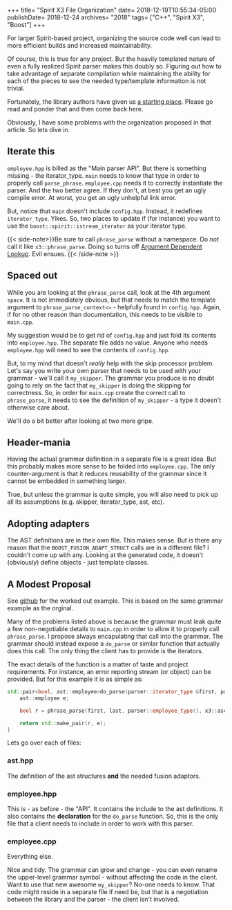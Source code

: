 +++
title= "Spirit X3 File Organization"
date= 2018-12-19T10:55:34-05:00
publishDate= 2018-12-24
archives= "2018"
tags= ["C++", "Spirit X3", "Boost"]
+++

For larger Spirit-based project, organizing the source code well can lead to
more efficient builds and increased maintainability.

Of course, this is true for any project. But the heavily templated nature of
even a fully realized Spirit parser makes this doubly so. Figuring out how to
take advantage of separate compilation while maintaining the ability for each
of the pieces to see the needed type/template information is not trivial.

<!--more-->

Fortunately, the library authors have given us [a starting
place](https://www.boost.org/doc/libs/1_69_0/libs/spirit/doc/x3/html/spirit_x3/tutorials/minimal.html).
Please go read and ponder that and then come back here.

Obviously, I have some problems with the organization proposed in that article.
So lets dive in.

## Iterate this

`employee.hpp` is billed as the "Main parser API". But there is something
missing - the iterator_type. `main` needs to know that type in order to
properly call `parse_phrase`. `employee.cpp` needs it to correctly instantiate
the parser. And the two better agree.  If they don't, at best you get an ugly
compile error. At worst, you get an ugly unhelpful link error.

But, notice that `main` doesn't include `config.hpp`. Instead, it redefines
`iterator_type`. Yikes. So, two places to update if (for instance) you want to
use the `boost::spirit::istream_iterator` as your iterator type.

{{< side-note>}}Be sure to call `phrase_parse` without a namespace. Do _not_
call it like `x3::phrase_parse`. Doing so turns off [Argument Dependent
Lookup](https://abseil.io/tips/49). Evil ensues.
{{< /side-note >}}

## Spaced out

While you are looking at the `phrase_parse` call, look at the 4th argument
`space`. It is not immediately obvious, but that needs to match the template
argument to `phrase_parse_context<>` - helpfully found in `config.hpp`. Again,
if for no other reason than documentation, this needs to be visible to
`main.cpp`.

My suggestion would be to get rid of `config.hpp` and just fold its contents
into `employee.hpp`. The separate file adds no value. Anyone who needs
`employee.hpp` will need to see the contents of `config.hpp`.

But, to my mind that doesn't _really_ help with the skip processor problem.
Let's say you write your own parser that needs to be used with your grammar -
we'll call it `my_skipper`. The grammar you produce is no doubt going to rely
on the fact that `my_skipper` is doing the skipping for correctness. So, in
order for `main.cpp` create the correct call to `phrase_parse`, it needs to see
the definition of `my_skipper` - a type it doesn't otherwise care about.

We'll do a bit better after looking at two more gripe.

## Header-mania

Having the actual grammar definition in a separate file is a great idea.  But
this probably makes more sense to be folded into `employee.cpp`. The only
counter-argument is that it reduces reusability of the grammar since it cannot
be embedded in something larger.

True, but unless the grammar is quite simple, you will also need to pick up all
its assumptions (e.g. skipper, iterator_type, ast, etc).

## Adopting adapters

The AST definitions are in their own file. This makes sense. But is there any
reason that the `BOOST_FUSION_ADAPT_STRUCT` calls are in a different file? I
couldn't come up with any. Looking at the generated code, it doesn't
(obviously) define objects - just template classes.

## A Modest Proposal

See [github](https://github.com/mhhollomon/blogcode/tree/master/file_org) for
the worked out example. This is based on the same grammar example as the
orginal.

Many of the problems listed above is because the grammar must leak quite a few
non-negotiable details to `main.cpp` in order to allow it to properly call
`phrase_parse`. I propose always encapulating that call into the grammar. The
grammar should instead expose a `do_parse` or similar function that actually
does this call. The only thing the client has to provide is the iterators.

The exact details of the function is a matter of taste and project
requirements. For instance, an error reporting stream (or object) can be
provided. But for this example it is as simple as:

~~~c++
std::pair<bool, ast::employee>do_parse(parser::iterator_type &first, parser::iterator_type const &last) {
    ast::employee e;

    bool r = phrase_parse(first, last, parser::employee_type(), x3::ascii::space, e);

    return std::make_pair(r, e);
}
~~~

Lets go over each of files:

### ast.hpp

The definition of the ast structures **and** the needed fusion adaptors.

### employee.hpp

This is - as before - the "API". It contains the include to the ast definitions.
It also contains the **declaration** for the `do_parse` function.  So, this is
the only file that a client needs to include in order to work with this parser.

### employee.cpp

Everything else.

Nice and tidy. The grammar can grow and change - you can even rename the
upper-level grammar symbol - without affecting the code in the client. Want to
use that new awesome `my_skipper`? No-one needs to know. That code might reside
in a separate file if need be, but that is a negotiation between the library
and the parser - the client isn't involved.

